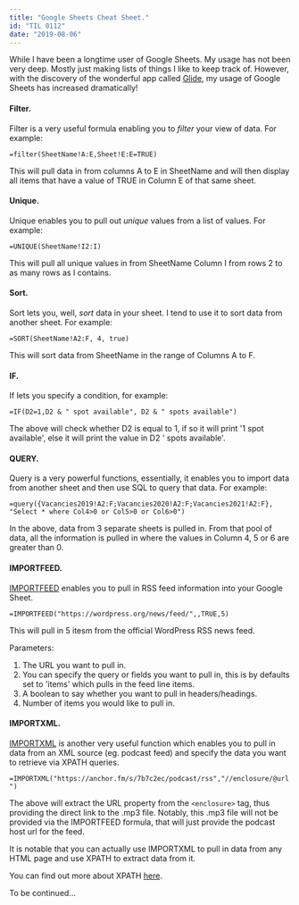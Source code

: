```yaml
---
title: "Google Sheets Cheat Sheet."
id: "TIL 0112"
date: "2019-08-06"
---
```


While I have been a longtime user of Google Sheets. My usage has not been very deep. Mostly just making lists of things I like to keep track of. However, with the discovery of the wonderful app called [Glide](https://www.glideapps.com/), my usage of Google Sheets has increased dramatically! 


#### Filter.

Filter is a very useful formula enabling you to *filter* your view of data. For example: 

```=filter(SheetName!A:E,Sheet!E:E=TRUE)```

This will pull data in from columns A to E in SheetName and will then display all items that have a value of TRUE in Column E of that same sheet. 

#### Unique.

Unique enables you to pull out *unique* values from a list of values. For example: 

```=UNIQUE(SheetName!I2:I)```

This will pull all unique values in from SheetName Column I from rows 2 to as many rows as I contains. 

#### Sort.

Sort lets you, well, *sort* data in your sheet. I tend to use it to sort data from another sheet. For example: 

```=SORT(SheetName!A2:F, 4, true)```

This will sort data from SheetName in the range of Columns A to F.


#### IF.

If lets you specify a condition, for example: 

```=IF(D2=1,D2 & " spot available", D2 & " spots available")```

The above will check whether D2 is equal to 1, if so it will print '1 spot available', else it will print the value in D2 ' spots available'.

#### QUERY.

Query is a very powerful functions, essentially, it enables you to import data from another sheet and then use SQL to query that data. For example: 

```=query({Vacancies2019!A2:F;Vacancies2020!A2:F;Vacancies2021!A2:F}, "Select * where Col4>0 or Col5>0 or Col6>0")```

In the above, data from 3 separate sheets is pulled in. From that pool of data, all the information is pulled in where the values in Column 4, 5 or 6 are greater than 0.


#### IMPORTFEED.

[IMPORTFEED](https://support.google.com/docs/answer/3093337?hl=en&ref_topic=9199554) enables you to pull in RSS feed information into your Google Sheet. 

```=IMPORTFEED("https://wordpress.org/news/feed/",,TRUE,5)```

This will pull in 5 itesm from the official WordPress RSS news feed. 

Parameters: 

1. The URL you want to pull in. 
2. You can specify the query or fields you want to pull in, this is by defaults set to 'items' which pulls in the feed line items. 
3. A boolean to say whether you want to pull in headers/headings. 
4. Number of items you would like to pull in. 


#### IMPORTXML.

[IMPORTXML](https://support.google.com/docs/answer/3093342?hl=en&ref_topic=9199554) is another very useful function which enables you to pull in data from an XML source (eg. podcast feed) and specify the data you want to retrieve via XPATH queries. 

```=IMPORTXML("https://anchor.fm/s/7b7c2ec/podcast/rss","//enclosure/@url")```

The above will extract the URL property from the ```<enclosure>``` tag, thus providing the direct link to the .mp3 file. Notably, this .mp3 file will not be provided via the IMPORTFEED formula, that will just provide the podcast host url for the feed.

It is notable that you can actually use IMPORTXML to pull in data from any HTML page and use XPATH to extract data from it. 

You can find out more about XPATH [here](https://www.w3schools.com/xml/xpath_intro.asp). 

To be continued...